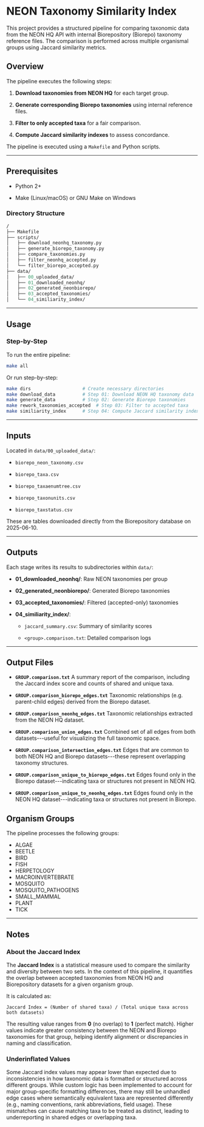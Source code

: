 NEON Taxonomy Similarity Index
===============================

This project provides a structured pipeline for comparing taxonomic data from the NEON HQ API with internal Biorepository (Biorepo) taxonomy reference files. The comparison is performed across multiple organismal groups using Jaccard similarity metrics.

Overview
--------

The pipeline executes the following steps:

1.  **Download taxonomies from NEON HQ** for each target group.

2.  **Generate corresponding Biorepo taxonomies** using internal reference files.

3.  **Filter to only accepted taxa** for a fair comparison.

4.  **Compute Jaccard similarity indexes** to assess concordance.

The pipeline is executed using a `Makefile` and Python scripts.

* * * * *

Prerequisites
-------------

-   Python 2+

-   Make (Linux/macOS) or GNU Make on Windows

### Directory Structure

```graphql
/
├── Makefile
├── scripts/
│   ├── download_neonhq_taxonomy.py
│   ├── generate_biorepo_taxonomy.py
│   ├── compare_taxonomies.py
│   ├── filter_neonhq_accepted.py
│   └── filter_biorepo_accepted.py
├── data/
│   ├── 00_uploaded_data/
│   ├── 01_downloaded_neonhq/
│   ├── 02_generated_neonbiorepo/
│   ├── 03_accepted_taxonomies/
│   └── 04_similiarity_index/
```

* * * * *

Usage
-----

### Step-by-Step

To run the entire pipeline:

```bash
make all
```

Or run step-by-step:

```bash
make dirs                   # Create necessary directories
make download_data          # Step 01: Download NEON HQ taxonomy data
make generate_data          # Step 02: Generate Biorepo taxonomies
make rework_taxonomies_accepted  # Step 03: Filter to accepted taxa
make similiarity_index      # Step 04: Compute Jaccard similarity index`
```

* * * * *

Inputs
------

Located in `data/00_uploaded_data/`:

-   `biorepo_neon_taxonomy.csv`

-   `biorepo_taxa.csv`

-   `biorepo_taxaenumtree.csv`

-   `biorepo_taxonunits.csv`

-   `biorepo_taxstatus.csv`

These are tables downloaded directly from the Biorepository database on 2025-06-10.

* * * * *

Outputs
-------

Each stage writes its results to subdirectories within `data/`:

-   **01_downloaded_neonhq/**: Raw NEON taxonomies per group

-   **02_generated_neonbiorepo/**: Generated Biorepo taxonomies

-   **03_accepted_taxonomies/**: Filtered (accepted-only) taxonomies

-   **04_similiarity_index/**:

    -   `jaccard_summary.csv`: Summary of similarity scores

    -   `<group>.comparison.txt`: Detailed comparison logs

* * * * *



Output Files
---------------

-   **`GROUP.comparison.txt`**
    A summary report of the comparison, including the Jaccard index score and counts of shared and unique taxa.

-   **`GROUP.comparison_biorepo_edges.txt`**
    Taxonomic relationships (e.g. parent-child edges) derived from the Biorepo dataset.

-   **`GROUP.comparison_neonhq_edges.txt`**
    Taxonomic relationships extracted from the NEON HQ dataset.

-   **`GROUP.comparison_union_edges.txt`**
    Combined set of all edges from both datasets---useful for visualizing the full taxonomic space.

-   **`GROUP.comparison_intersection_edges.txt`**
    Edges that are common to both NEON HQ and Biorepo datasets---these represent overlapping taxonomy structures.

-   **`GROUP.comparison_unique_to_biorepo_edges.txt`**
    Edges found only in the Biorepo dataset---indicating taxa or structures not present in NEON HQ.

-   **`GROUP.comparison_unique_to_neonhq_edges.txt`**
    Edges found only in the NEON HQ dataset---indicating taxa or structures not present in Biorepo.

Organism Groups
---------------

The pipeline processes the following groups:

-   ALGAE
-   BEETLE
-   BIRD
-   FISH
-   HERPETOLOGY
-   MACROINVERTEBRATE
-   MOSQUITO
-   MOSQUITO_PATHOGENS
-   SMALL_MAMMAL
-   PLANT
-   TICK

* * * * *

Notes
-----

### About the Jaccard Index

The **Jaccard Index** is a statistical measure used to compare the similarity and diversity between two sets. In the context of this pipeline, it quantifies the overlap between accepted taxonomies from NEON HQ and Biorepository datasets for a given organism group.

It is calculated as:

```
Jaccard Index = (Number of shared taxa) / (Total unique taxa across both datasets)
```

The resulting value ranges from **0** (no overlap) to **1** (perfect match). Higher values indicate greater consistency between the NEON and Biorepo taxonomies for that group, helping identify alignment or discrepancies in naming and classification.

### Underinflated Values

Some Jaccard index values may appear lower than expected due to inconsistencies in how taxonomic data is formatted or structured across different groups. While custom logic has been implemented to account for major group-specific formatting differences, there may still be unhandled edge cases where semantically equivalent taxa are represented differently (e.g., naming conventions, rank abbreviations, field usage). These mismatches can cause matching taxa to be treated as distinct, leading to underreporting in shared edges or overlapping taxa.

